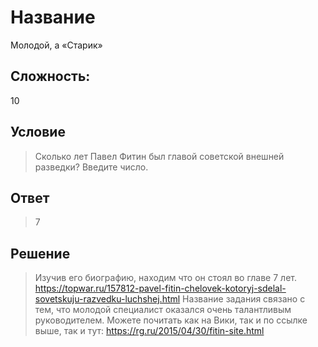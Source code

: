 # Название
Молодой, а «Старик»
## Сложность: 
10

## Условие
> Сколько лет Павел Фитин был главой советской внешней разведки? Введите число.

## Ответ
> 7 
## Решение
> Изучив его биографию, находим что он стоял во главе 7 лет. https://topwar.ru/157812-pavel-fitin-chelovek-kotoryj-sdelal-sovetskuju-razvedku-luchshej.html
Название задания связано с тем, что молодой специалист оказался очень талантливым руководителем. Можете почитать как на Вики, так и по ссылке выше, так и тут: https://rg.ru/2015/04/30/fitin-site.html
